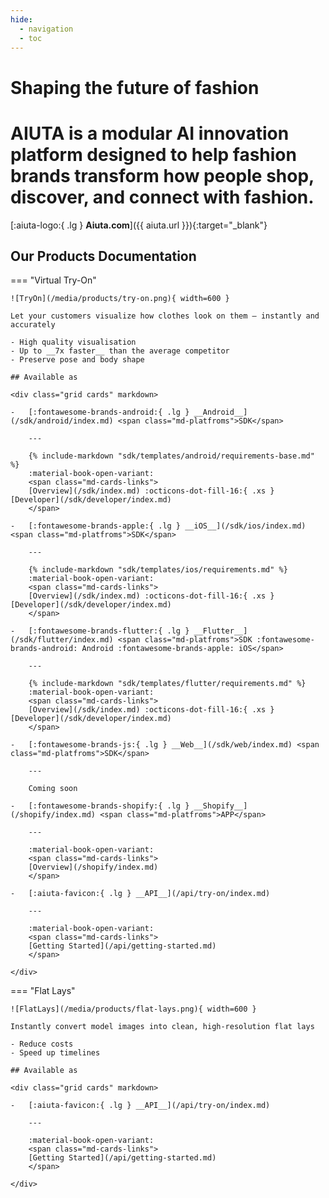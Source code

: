 ```yaml
---
hide:
  - navigation
  - toc
---
```


# Shaping the future of fashion

<h1 class="md-joint-h1">AIUTA is a modular AI innovation platform designed to help fashion brands transform how people shop, discover, and connect with fashion.</h1>

[:aiuta-logo:{ .lg } __Aiuta.com__]({{ aiuta.url }}){:target="_blank"}

## Our Products Documentation

=== "Virtual Try-On"

    ![TryOn](/media/products/try-on.png){ width=600 }

    Let your customers visualize how clothes look on them — instantly and accurately

    - High quality visualisation
    - Up to __7x faster__ than the average competitor
    - Preserve pose and body shape

    ## Available as

    <div class="grid cards" markdown>

    -   [:fontawesome-brands-android:{ .lg } __Android__](/sdk/android/index.md) <span class="md-platfroms">SDK</span>

        ---

        {% include-markdown "sdk/templates/android/requirements-base.md" %}
        :material-book-open-variant: 
        <span class="md-cards-links">
        [Overview](/sdk/index.md) :octicons-dot-fill-16:{ .xs } [Developer](/sdk/developer/index.md)
        </span>

    -   [:fontawesome-brands-apple:{ .lg } __iOS__](/sdk/ios/index.md) <span class="md-platfroms">SDK</span>

        ---

        {% include-markdown "sdk/templates/ios/requirements.md" %}
        :material-book-open-variant:
        <span class="md-cards-links">
        [Overview](/sdk/index.md) :octicons-dot-fill-16:{ .xs } [Developer](/sdk/developer/index.md)
        </span>

    -   [:fontawesome-brands-flutter:{ .lg } __Flutter__](/sdk/flutter/index.md) <span class="md-platfroms">SDK :fontawesome-brands-android: Android :fontawesome-brands-apple: iOS</span>

        ---

        {% include-markdown "sdk/templates/flutter/requirements.md" %}
        :material-book-open-variant:
        <span class="md-cards-links">
        [Overview](/sdk/index.md) :octicons-dot-fill-16:{ .xs } [Developer](/sdk/developer/index.md)
        </span>

    -   [:fontawesome-brands-js:{ .lg } __Web__](/sdk/web/index.md) <span class="md-platfroms">SDK</span>

        ---

        Coming soon

    -   [:fontawesome-brands-shopify:{ .lg } __Shopify__](/shopify/index.md) <span class="md-platfroms">APP</span>

        ---

        :material-book-open-variant:
        <span class="md-cards-links">
        [Overview](/shopify/index.md)
        </span>

    -   [:aiuta-favicon:{ .lg } __API__](/api/try-on/index.md)

        ---

        :material-book-open-variant:
        <span class="md-cards-links">
        [Getting Started](/api/getting-started.md)
        </span>

    </div>

=== "Flat Lays"

    ![FlatLays](/media/products/flat-lays.png){ width=600 }

    Instantly convert model images into clean, high‑resolution flat lays

    - Reduce costs
    - Speed up timelines

    ## Available as

    <div class="grid cards" markdown>

    -   [:aiuta-favicon:{ .lg } __API__](/api/try-on/index.md)

        ---

        :material-book-open-variant:
        <span class="md-cards-links">
        [Getting Started](/api/getting-started.md)
        </span>

    </div>
